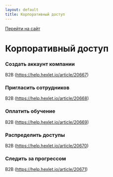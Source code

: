 ```yaml
---
layout: default
title: Корпоративный доступ
---
```


[Перейти на сайт](https://ru.hexlet.io)

# Корпоративный доступ

### Создать аккаунт компании

B2B (https://help.hexlet.io/article/20667)

### Пригласить сотрудников

B2B (https://help.hexlet.io/article/20668)

### Оплатить обучение

B2B (https://help.hexlet.io/article/20669)

### Распределить доступы

B2B (https://help.hexlet.io/article/20670)

### Следить за прогрессом

B2B (https://help.hexlet.io/article/20671)


